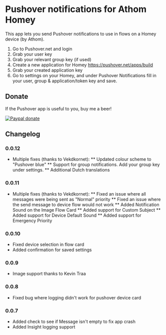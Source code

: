 # Pushover notifications for Athom Homey

This app lets you send Pushover notifications to use in flows on a Homey device (by Athom).

1. Go to Pushover.net and login
2. Grab your user key
3. Grab your relevant group key (if used)
4. Create a new application for Homey https://pushover.net/apps/build
5. Grab your created application key
6. Go to settings on your Homey, and under Pushover Notifications fill in your user, group & application/token key and save.

## Donate
If the Pushover app is useful to you, buy me a beer!

[![Paypal donate][pp-donate-image]][pp-donate-link]

[pp-donate-link]: https://www.paypal.com/cgi-bin/webscr?cmd=_donations&business=D8RA9P824YZ62&lc=NL&item_name=Pushover%2dHomey&currency_code=EUR&bn=PP%2dDonationsBF%3abtn_donateCC_LG%2egif%3aNonHosted
[pp-donate-image]: https://www.paypalobjects.com/en_US/i/btn/btn_donateCC_LG.gif

## Changelog

### 0.0.12
* Multiple fixes (thanks to Vekdkornet):
** Updated colour scheme to "Pushover blue"
** Support for group notifications. Add your group key under settings. 
** Additional Dutch translations

### 0.0.11
* Multiple fixes (thanks to Vekdkornet):
** Fixed an issue where all messages were being sent as "Normal" priority
** Fixed an issue where the send message to device flow would not work
** Added Notification Sound on the Image Flow Card
** Added support for Custom Subject
** Added support for Device Default Sound
** Added support for Emergency Priority

### 0.0.10
* Fixed device selection in flow card
* Added confirmation for saved settings

### 0.0.9
* Image support thanks to Kevin Traa

### 0.0.8
* Fixed bug where logging didn't work for pushover device card

### 0.0.7
* Added check to see if Message isn't empty to fix app crash
* Added Insight logging support
